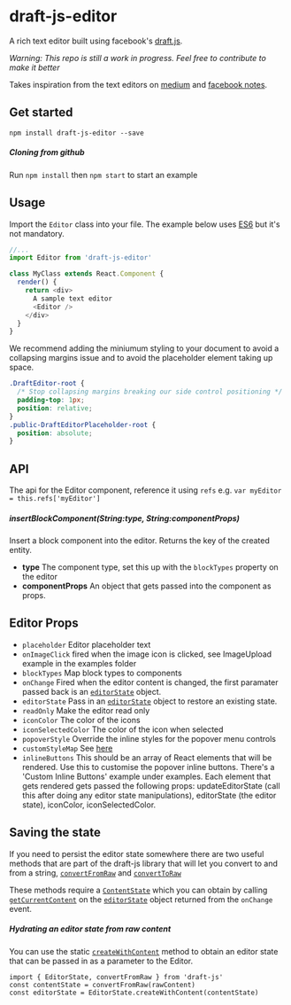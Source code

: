 # draft-js-editor
A rich text editor built using facebook's [draft.js](https://facebook.github.io/draft-js/). 

*Warning: This repo is still a work in progress. Feel free to contribute to make it better*

Takes inspiration from the text editors on [medium](http://medium.com) and 
[facebook notes](https://www.facebook.com/notes/).

## Get started
`npm install draft-js-editor --save`

##### Cloning from github
Run `npm install` then `npm start` to start an example

## Usage

Import the `Editor` class into your file. The example below uses [ES6](https://babeljs.io/) but it's not mandatory.

```javascript
//...
import Editor from 'draft-js-editor'

class MyClass extends React.Component {
  render() {
    return <div>
      A sample text editor
      <Editor />
    </div>
  }
}
```

We recommend adding the miniumum styling to your document to avoid a collapsing
margins issue and to avoid the placeholder element taking up space.

```css
.DraftEditor-root {
  /* Stop collapsing margins breaking our side control positioning */
  padding-top: 1px;
  position: relative;
}
.public-DraftEditorPlaceholder-root {
  position: absolute;
}
```

## API 

The api for the Editor component, reference it using `refs` 
e.g. `var myEditor = this.refs['myEditor']`

##### insertBlockComponent(String:type, String:componentProps)

Insert a block component into the editor. Returns
the key of the created entity.

  - **type** The component type, set this up with the `blockTypes` property on
    the editor 
  - **componentProps** An object that gets passed into the component as props.


## Editor Props

  - `placeholder` Editor placeholder text
  - `onImageClick` fired when the image icon is clicked, see ImageUpload example
    in the examples folder
  - `blockTypes` Map block types to components
  - `onChange` Fired when the editor content is changed, the first paramater passed back is an [`editorState`](https://facebook.github.io/draft-js/docs/api-reference-editor-state.html) object.
  - `editorState` Pass in an [`editorState`](https://facebook.github.io/draft-js/docs/api-reference-editor-state.html) object to restore an existing state. 
  - `readOnly` Make the editor read only
  - `iconColor` The color of the icons
  - `iconSelectedColor` The color of the icon when selected
  - `popoverStyle` Override the inline styles for the popover menu controls
  - `customStyleMap` See [here](https://facebook.github.io/draft-js/docs/advanced-topics-inline-styles.html#mapping-a-style-string-to-css)
  - `inlineButtons` This should be an array of React elements that will be rendered. Use this to customise the popover inline buttons. There's a 'Custom Inline Buttons' example under examples. Each element that gets rendered gets passed the following props: updateEditorState (call this after doing any editor state manipulations), editorState (the editor state), iconColor, iconSelectedColor.
## Saving the state

If you need to persist the editor state somewhere there are two useful methods that are part of the draft-js library that will let you convert to and from a string, [`convertFromRaw`](https://facebook.github.io/draft-js/docs/api-reference-data-conversion.html#convertfromraw) and [`convertToRaw`](https://facebook.github.io/draft-js/docs/api-reference-data-conversion.html#converttoraw)

These methods require a [`ContentState`](https://facebook.github.io/draft-js/docs/api-reference-content-state.html) which you can obtain by calling [`getCurrentContent`](https://facebook.github.io/draft-js/docs/api-reference-editor-state.html#getcurrentcontent) on the [`editorState`](https://facebook.github.io/draft-js/docs/api-reference-editor-state.html) object returned from the `onChange` event.

##### Hydrating an editor state from raw content

You can use the static [`createWithContent`](https://facebook.github.io/draft-js/docs/api-reference-editor-state.html#createwithcontent) method to obtain an editor state that can be passed in as a parameter to the Editor.

```
import { EditorState, convertFromRaw } from 'draft-js'
const contentState = convertFromRaw(rawContent)
const editorState = EditorState.createWithContent(contentState)
```



